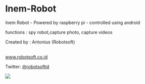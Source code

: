 # Inem-Robot
Inem Robot - Powered by raspberry pi - controlled using android

functions : spy robot,capture photo, capture videos

Created by : Antonius (Robotsoft)

<br>
<a href="https://www.robotsoft.co.id">www.robotsoft.co.id</a>


<br>

Twitter:
<a href="https://twitter.com/robotsoftid">@robotsoftid</a>
<br>

<img src="https://raw.githubusercontent.com/ringlayer/Inem-Robot/master/inem_robot.png">

